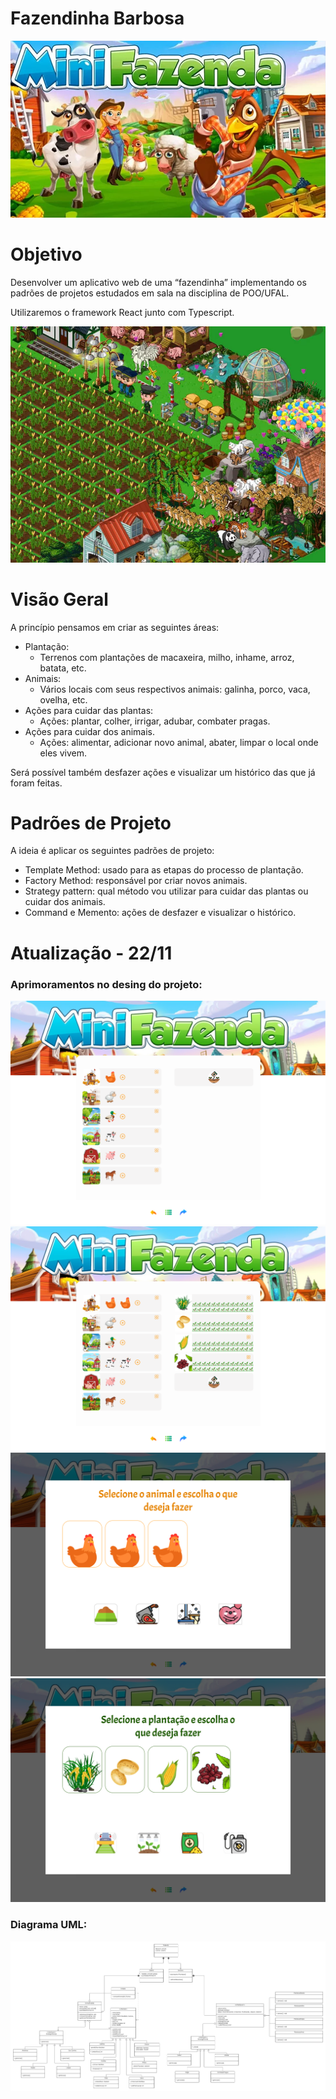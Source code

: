 # Fazendinha Barbosa

![Untitled](readme/Untitled.png)

# Objetivo

Desenvolver um aplicativo web de uma “fazendinha” implementando os padrões de projetos estudados em sala na disciplina de POO/UFAL.

Utilizaremos o framework React junto com Typescript.

![Untitled](readme/Untitled%201.png)

# Visão Geral

A princípio pensamos em criar as seguintes áreas:

- Plantação:
    - Terrenos com plantações de macaxeira, milho, inhame, arroz, batata, etc.
- Animais:
    - Vários locais com seus respectivos animais: galinha, porco, vaca, ovelha, etc.
- Ações para cuidar das plantas:
    - Ações: plantar, colher, irrigar, adubar, combater pragas.
- Ações para cuidar dos animais.
    - Ações: alimentar, adicionar novo animal, abater, limpar o local onde eles vivem.

Será possível também desfazer ações e visualizar um histórico das que já foram feitas.

# Padrões de Projeto

A ideia é aplicar os seguintes padrões de projeto:

- Template Method: usado para as etapas do processo de plantação.
- Factory Method: responsável por criar novos animais.
- Strategy pattern: qual método vou utilizar para cuidar das plantas ou cuidar dos animais.
- Command e Memento: ações de desfazer e visualizar o histórico.

# Atualização - 22/11
### Aprimoramentos no desing do projeto:
![Untitled](readme/Desktop1.png)
![Untitled](readme/Desktop3.png)
![Untitled](readme/Desktop4.png)
![Untitled](readme/Desktop5.png)
### Diagrama UML:
![Untitled](readme/UML.png)